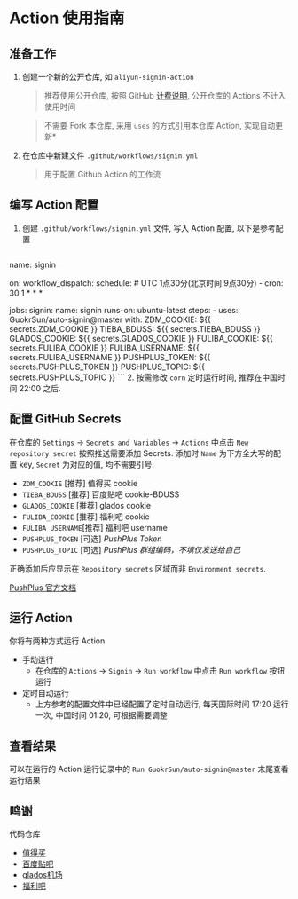 # Action 使用指南

## 准备工作

1. 创建一个新的公开仓库, 如 `aliyun-signin-action`
   > 推荐使用公开仓库, 按照 GitHub [计费说明](https://github.com/settings/billing/plans), 公开仓库的 Actions 不计入使用时间

   > 不需要 Fork 本仓库, 采用 `uses` 的方式引用本仓库 Action, 实现自动更新*

2. 在仓库中新建文件 `.github/workflows/signin.yml`
   > 用于配置 Github Action 的工作流

## 编写 Action 配置

1. 创建 `.github/workflows/signin.yml` 文件, 写入 Action 配置, 以下是参考配置
    ```yaml
  name: signin

  on:
    workflow_dispatch:
    schedule:
      # UTC 1点30分(北京时间 9点30分)
      - cron: 30 1 * * *

  jobs:
    signin:
      name: signin
      runs-on: ubuntu-latest
      steps:
        - uses: GuokrSun/auto-signin@master
          with:
              ZDM_COOKIE: ${{ secrets.ZDM_COOKIE }}
              TIEBA_BDUSS: ${{ secrets.TIEBA_BDUSS }}
              GLADOS_COOKIE: ${{ secrets.GLADOS_COOKIE }}
              FULIBA_COOKIE: ${{ secrets.FULIBA_COOKIE }}
              FULIBA_USERNAME: ${{ secrets.FULIBA_USERNAME }}
              PUSHPLUS_TOKEN: ${{ secrets.PUSHPLUS_TOKEN }}
              PUSHPLUS_TOPIC: ${{ secrets.PUSHPLUS_TOPIC }}
    ```
2. 按需修改 `corn` 定时运行时间, 推荐在中国时间 22:00 之后.

## 配置 GitHub Secrets

在仓库的 `Settings` -> `Secrets and Variables` -> `Actions` 中点击 `New repository secret` 按照推送需要添加 Secrets.
添加时 `Name` 为下方全大写的配置 key, `Secret` 为对应的值, 均不需要引号.

- `ZDM_COOKIE`     [推荐] 值得买 cookie
- `TIEBA_BDUSS`    [推荐] 百度贴吧 cookie-BDUSS
- `GLADOS_COOKIE`  [推荐] glados cookie
- `FULIBA_COOKIE`  [推荐] 福利吧 cookie
- `FULIBA_USERNAME`[推荐] 福利吧 username
- `PUSHPLUS_TOKEN` [可选] *PushPlus Token*
- `PUSHPLUS_TOPIC` [可选] *PushPlus 群组编码，不填仅发送给自己*

正确添加后应显示在 `Repository secrets` 区域而非 `Environment secrets`.

[PushPlus 官方文档](https://www.pushplus.plus)

## 运行 Action

你将有两种方式运行 Action

- 手动运行
    - 在仓库的 `Actions` -> `Signin` -> `Run workflow` 中点击 `Run workflow` 按钮运行
- 定时自动运行
    - 上方参考的配置文件中已经配置了定时自动运行, 每天国际时间 17:20 运行一次, 中国时间 01:20, 可根据需要调整

## 查看结果

可以在运行的 Action 运行记录中的 `Run GuokrSun/auto-signin@master` 末尾查看运行结果

## 鸣谢
代码仓库
- [值得买](https://github.com/myseil/smzdm_sgin/)
- [百度贴吧](https://github.com/gwtak/TieBaSign)
- [glados机场](https://github.com/lukesyy/glados_automation)
- [福利吧](https://gitee.com/L_lawliet0309/fuliba_SCF)